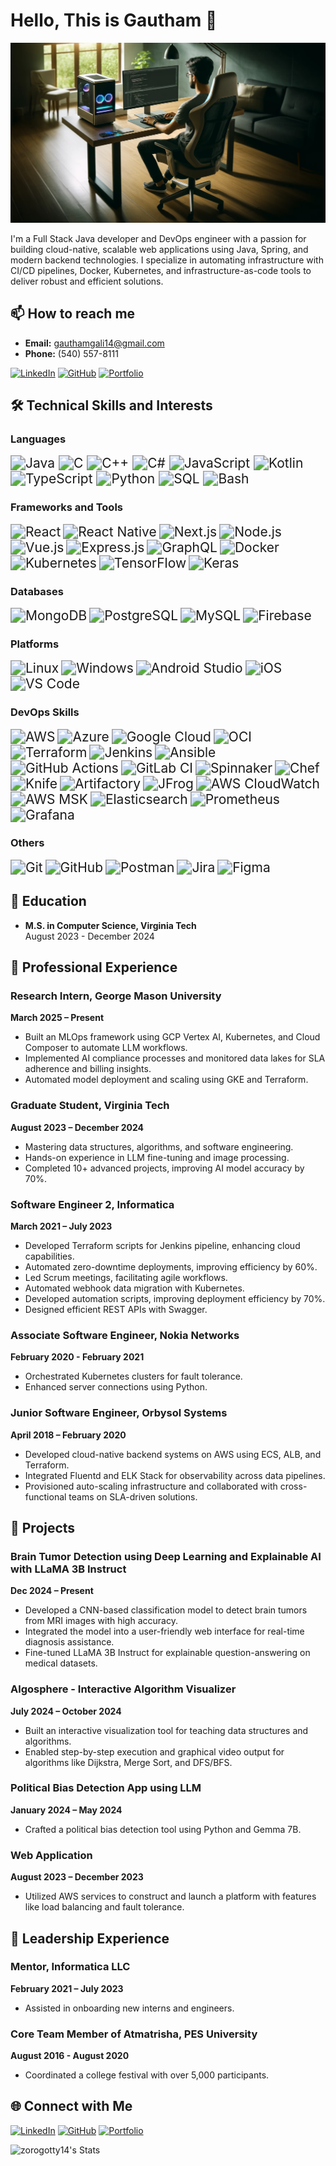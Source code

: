 # Hello, This is Gautham 👋


![Banner](assets/1.jpg)


I'm a Full Stack Java developer and DevOps engineer with a passion for building cloud-native, scalable web applications using Java, Spring, and modern backend technologies. I specialize in automating infrastructure with CI/CD pipelines, Docker, Kubernetes, and infrastructure-as-code tools to deliver robust and efficient solutions.


## 📫 How to reach me

- **Email:** gauthamgali14@gmail.com
- **Phone:** (540) 557-8111

[![LinkedIn](https://img.shields.io/badge/LinkedIn-0A66C2?style=for-the-badge&logo=linkedin&logoColor=white)](https://www.linkedin.com/in/gautham-gali/)
[![GitHub](https://img.shields.io/badge/GitHub-181717?style=for-the-badge&logo=github&logoColor=white)](https://github.com/zorogotty14)
[![Portfolio](https://img.shields.io/badge/Portfolio-4285F4?style=for-the-badge&logo=google-chrome&logoColor=white)](https://zorogotty14.github.io/)

## 🛠 Technical Skills and Interests

### Languages
<span style="zoom: 1.5;">
  <img src="https://img.shields.io/badge/Java-ED8B00?style=for-the-badge&logo=java&logoColor=white" alt="Java" />
</span>
<span style="zoom: 1.5;">
  <img src="https://img.shields.io/badge/C-00599C?style=for-the-badge&logo=c&logoColor=white" alt="C" />
</span>
<span style="zoom: 1.5;">
  <img src="https://img.shields.io/badge/C++-00599C?style=for-the-badge&logo=c%2B%2B&logoColor=white" alt="C++" />
</span>
<span style="zoom: 1.5;">
  <img src="https://img.shields.io/badge/C%23-239120?style=for-the-badge&logo=c-sharp&logoColor=white" alt="C#" />
</span>
<span style="zoom: 1.5;">
  <img src="https://img.shields.io/badge/JavaScript-323330?style=for-the-badge&logo=javascript&logoColor=F7DF1E" alt="JavaScript" />
</span>
<span style="zoom: 1.5;">
  <img src="https://img.shields.io/badge/Kotlin-0095D5?style=for-the-badge&logo=kotlin&logoColor=white" alt="Kotlin" />
</span>
<span style="zoom: 1.5;">
  <img src="https://img.shields.io/badge/TypeScript-007ACC?style=for-the-badge&logo=typescript&logoColor=white" alt="TypeScript" />
</span>
<span style="zoom: 1.5;">
  <img src="https://img.shields.io/badge/Python-3776AB?style=for-the-badge&logo=python&logoColor=white" alt="Python" />
</span>
<span style="zoom: 1.5;">
  <img src="https://img.shields.io/badge/SQL-003B57?style=for-the-badge&logo=postgresql&logoColor=white" alt="SQL" />
</span>
<span style="zoom: 1.5;">
  <img src="https://img.shields.io/badge/Bash-4EAA25?style=for-the-badge&logo=gnu-bash&logoColor=white" alt="Bash" />
</span>


### Frameworks and Tools
<span style="zoom: 1.5;"><img src="https://img.shields.io/badge/React-20232A?style=for-the-badge&logo=react&logoColor=61DAFB" alt="React" /></span>
<span style="zoom: 1.5;"><img src="https://img.shields.io/badge/React_Native-20232A?style=for-the-badge&logo=react&logoColor=61DAFB" alt="React Native" /></span>
<span style="zoom: 1.5;"><img src="https://img.shields.io/badge/Next.js-000000?style=for-the-badge&logo=next-dot-js&logoColor=white" alt="Next.js" /></span>
<span style="zoom: 1.5;"><img src="https://img.shields.io/badge/Node.js-339933?style=for-the-badge&logo=nodedotjs&logoColor=white" alt="Node.js" /></span>
<span style="zoom: 1.5;"><img src="https://img.shields.io/badge/Vue.js-4FC08D?style=for-the-badge&logo=vue-dot-js&logoColor=white" alt="Vue.js" /></span>
<span style="zoom: 1.5;"><img src="https://img.shields.io/badge/Express.js-000000?style=for-the-badge&logo=express&logoColor=white" alt="Express.js" /></span>
<span style="zoom: 1.5;"><img src="https://img.shields.io/badge/GraphQL-E10098?style=for-the-badge&logo=graphql&logoColor=white" alt="GraphQL" /></span>
<span style="zoom: 1.5;"><img src="https://img.shields.io/badge/Docker-2496ED?style=for-the-badge&logo=docker&logoColor=white" alt="Docker" /></span>
<span style="zoom: 1.5;"><img src="https://img.shields.io/badge/Kubernetes-326CE5?style=for-the-badge&logo=kubernetes&logoColor=white" alt="Kubernetes" /></span>
<span style="zoom: 1.5;"><img src="https://img.shields.io/badge/TensorFlow-FF6F00?style=for-the-badge&logo=tensorflow&logoColor=white" alt="TensorFlow" /></span>
<span style="zoom: 1.5;"><img src="https://img.shields.io/badge/Keras-D00000?style=for-the-badge&logo=keras&logoColor=white" alt="Keras" /></span>


### Databases
<span style="zoom: 1.5;"><img src="https://img.shields.io/badge/MongoDB-47A248?style=for-the-badge&logo=mongodb&logoColor=white" alt="MongoDB" /></span>
<span style="zoom: 1.5;"><img src="https://img.shields.io/badge/PostgreSQL-316192?style=for-the-badge&logo=postgresql&logoColor=white" alt="PostgreSQL" /></span>
<span style="zoom: 1.5;"><img src="https://img.shields.io/badge/MySQL-4479A1?style=for-the-badge&logo=mysql&logoColor=white" alt="MySQL" /></span>
<span style="zoom: 1.5;"><img src="https://img.shields.io/badge/Firebase-FFCA28?style=for-the-badge&logo=firebase&logoColor=white" alt="Firebase" /></span>


### Platforms
<span style="zoom: 1.5;"><img src="https://img.shields.io/badge/Linux-FCC624?style=for-the-badge&logo=linux&logoColor=black" alt="Linux" /></span>
<span style="zoom: 1.5;"><img src="https://img.shields.io/badge/Windows-0078D6?style=for-the-badge&logo=windows&logoColor=white" alt="Windows" /></span>
<span style="zoom: 1.5;"><img src="https://img.shields.io/badge/Android_Studio-3DDC84?style=for-the-badge&logo=android-studio&logoColor=white" alt="Android Studio" /></span>
<span style="zoom: 1.5;"><img src="https://img.shields.io/badge/iOS-000000?style=for-the-badge&logo=ios&logoColor=white" alt="iOS" /></span>
<span style="zoom: 1.5;"><img src="https://img.shields.io/badge/VS_Code-007ACC?style=for-the-badge&logo=visual-studio-code&logoColor=white" alt="VS Code" /></span>


### DevOps Skills

<span style="zoom: 1.5;"><img src="https://img.shields.io/badge/Amazon_AWS-232F3E?style=for-the-badge&logo=amazon-aws&logoColor=white" alt="AWS" /></span>
<span style="zoom: 1.5;"><img src="https://img.shields.io/badge/Microsoft_Azure-0078D4?style=for-the-badge&logo=microsoft-azure&logoColor=white" alt="Azure" /></span>
<span style="zoom: 1.5;"><img src="https://img.shields.io/badge/Google_Cloud-4285F4?style=for-the-badge&logo=google-cloud&logoColor=white" alt="Google Cloud" /></span>
<span style="zoom: 1.5;"><img src="https://img.shields.io/badge/Oracle_Cloud-FF0000?style=for-the-badge&logo=oracle&logoColor=white" alt="OCI" /></span>
<span style="zoom: 1.5;"><img src="https://img.shields.io/badge/Terraform-623CE4?style=for-the-badge&logo=terraform&logoColor=white" alt="Terraform" /></span>
<span style="zoom: 1.5;"><img src="https://img.shields.io/badge/Jenkins-D24939?style=for-the-badge&logo=jenkins&logoColor=white" alt="Jenkins" /></span>
<span style="zoom: 1.5;"><img src="https://img.shields.io/badge/Ansible-EE0000?style=for-the-badge&logo=ansible&logoColor=white" alt="Ansible" /></span>
<span style="zoom: 1.5;"><img src="https://img.shields.io/badge/GitHub_Actions-2088FF?style=for-the-badge&logo=github-actions&logoColor=white" alt="GitHub Actions" /></span>
<span style="zoom: 1.5;"><img src="https://img.shields.io/badge/GitLab_CI-330F63?style=for-the-badge&logo=gitlab&logoColor=white" alt="GitLab CI" /></span>
<span style="zoom: 1.5;"><img src="https://img.shields.io/badge/Spinnaker-139BB4?style=for-the-badge&logo=spinnaker&logoColor=white" alt="Spinnaker" /></span>
<span style="zoom: 1.5;"><img src="https://img.shields.io/badge/Chef-F09820?style=for-the-badge&logo=chef&logoColor=white" alt="Chef" /></span>
<span style="zoom: 1.5;"><img src="https://img.shields.io/badge/Knife-555555?style=for-the-badge&logo=knife&logoColor=white" alt="Knife" /></span>
<span style="zoom: 1.5;"><img src="https://img.shields.io/badge/Artifactory-2338B8?style=for-the-badge&logo=jfrog&logoColor=white" alt="Artifactory" /></span>
<span style="zoom: 1.5;"><img src="https://img.shields.io/badge/JFrog-41BF47?style=for-the-badge&logo=jfrog&logoColor=white" alt="JFrog" /></span>
<span style="zoom: 1.5;"><img src="https://img.shields.io/badge/AWS_CloudWatch-FF4F8B?style=for-the-badge&logo=amazon-aws&logoColor=white" alt="AWS CloudWatch" /></span>
<span style="zoom: 1.5;"><img src="https://img.shields.io/badge/AWS_MSK-232F3E?style=for-the-badge&logo=amazon-aws&logoColor=white" alt="AWS MSK" /></span>
<span style="zoom: 1.5;"><img src="https://img.shields.io/badge/Elasticsearch-005571?style=for-the-badge&logo=elasticsearch&logoColor=white" alt="Elasticsearch" /></span>
<span style="zoom: 1.5;"><img src="https://img.shields.io/badge/Prometheus-E6522C?style=for-the-badge&logo=prometheus&logoColor=white" alt="Prometheus" /></span>
<span style="zoom: 1.5;"><img src="https://img.shields.io/badge/Grafana-F46800?style=for-the-badge&logo=grafana&logoColor=white" alt="Grafana" /></span>


### Others
<span style="zoom: 1.5;"><img src="https://img.shields.io/badge/Git-F05032?style=for-the-badge&logo=git&logoColor=white" alt="Git" /></span>
<span style="zoom: 1.5;"><img src="https://img.shields.io/badge/GitHub-181717?style=for-the-badge&logo=github&logoColor=white" alt="GitHub" /></span>
<span style="zoom: 1.5;"><img src="https://img.shields.io/badge/Postman-FF6C37?style=for-the-badge&logo=postman&logoColor=white" alt="Postman" /></span>
<span style="zoom: 1.5;"><img src="https://img.shields.io/badge/Jira-0052CC?style=for-the-badge&logo=jira&logoColor=white" alt="Jira" /></span>
<span style="zoom: 1.5;"><img src="https://img.shields.io/badge/Figma-F24E1E?style=for-the-badge&logo=figma&logoColor=white" alt="Figma" /></span>


## 🏫 Education

- **M.S. in Computer Science, Virginia Tech**  
  August 2023 - December 2024

## 💼 Professional Experience

### Research Intern, George Mason University 
**March 2025 – Present**  
- Built an MLOps framework using GCP Vertex AI, Kubernetes, and Cloud Composer to automate LLM workflows.  
- Implemented AI compliance processes and monitored data lakes for SLA adherence and billing insights.  
- Automated model deployment and scaling using GKE and Terraform.


### Graduate Student, Virginia Tech
**August 2023 – December 2024**
- Mastering data structures, algorithms, and software engineering.
- Hands-on experience in LLM fine-tuning and image processing.
- Completed 10+ advanced projects, improving AI model accuracy by 70%.

### Software Engineer 2, Informatica
**March 2021 – July 2023**
- Developed Terraform scripts for Jenkins pipeline, enhancing cloud capabilities.
- Automated zero-downtime deployments, improving efficiency by 60%.
- Led Scrum meetings, facilitating agile workflows.
- Automated webhook data migration with Kubernetes.
- Developed automation scripts, improving deployment efficiency by 70%.
- Designed efficient REST APIs with Swagger.


### Associate Software Engineer, Nokia Networks
**February 2020 - February 2021**
- Orchestrated Kubernetes clusters for fault tolerance.
- Enhanced server connections using Python.

### Junior Software Engineer, Orbysol Systems  
**April 2018 – February 2020**  
- Developed cloud-native backend systems on AWS using ECS, ALB, and Terraform.  
- Integrated Fluentd and ELK Stack for observability across data pipelines.  
- Provisioned auto-scaling infrastructure and collaborated with cross-functional teams on SLA-driven solutions.


## 🔧 Projects
### Brain Tumor Detection using Deep Learning and Explainable AI with LLaMA 3B Instruct   
**Dec 2024 – Present**  
- Developed a CNN-based classification model to detect brain tumors from MRI images with high accuracy.  
- Integrated the model into a user-friendly web interface for real-time diagnosis assistance.  
- Fine-tuned LLaMA 3B Instruct for explainable question-answering on medical datasets.  

### Algosphere - Interactive Algorithm Visualizer  
**July 2024 – October 2024**  
- Built an interactive visualization tool for teaching data structures and algorithms.  
- Enabled step-by-step execution and graphical video output for algorithms like Dijkstra, Merge Sort, and DFS/BFS.

### Political Bias Detection App using LLM
**January 2024 – May 2024**
- Crafted a political bias detection tool using Python and Gemma 7B.

### Web Application
**August 2023 – December 2023**
- Utilized AWS services to construct and launch a platform with features like load balancing and fault tolerance.

## 🏅 Leadership Experience

### Mentor, Informatica LLC
**February 2021 – July 2023**
- Assisted in onboarding new interns and engineers.

### Core Team Member of Atmatrisha, PES University
**August 2016 - August 2020**
- Coordinated a college festival with over 5,000 participants.

## 🌐 Connect with Me

[![LinkedIn](https://img.shields.io/badge/LinkedIn-0A66C2?style=for-the-badge&logo=linkedin&logoColor=white)](https://www.linkedin.com/in/gautham-gali/)
[![GitHub](https://img.shields.io/badge/GitHub-181717?style=for-the-badge&logo=github&logoColor=white)](https://github.com/zorogotty14)
[![Portfolio](https://img.shields.io/badge/Portfolio-4285F4?style=for-the-badge&logo=google-chrome&logoColor=white)](https://zorogotty14.github.io/)

![zorogotty14's Stats](https://github-readme-stats.vercel.app/api?username=zorogotty14&theme=vue-dark&show_icons=true&hide_border=false&count_private=true)